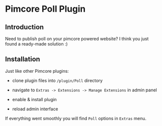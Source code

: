 # Pimcore Poll Plugin #

## Introduction ##

Need to publish poll on your pimcore powered website? I think you just found a ready-made solution :)

## Installation ##

Just like other Pimcore plugins:

*   clone plugin files into `/plugin/Poll` directory

*   navigate to `Extras -> Extensions -> Manage Extensions` in admin panel

*   enable & install plugin

*   reload admin interface

If everything went smoothly you will find `Poll` options in `Extras` menu.
